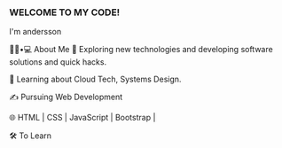 ### WELCOME TO MY CODE!

I'm andersson


👨🏻•💻 About Me
🤔   Exploring new technologies and developing software solutions and quick hacks.

🌱   Learning about Cloud Tech, Systems Design.

✍️   Pursuing Web Development


🌐   HTML | CSS | JavaScript | Bootstrap |

🛠 To Learn
<!--
**anderssonleon/anderssonleon** is a ✨ _special_ ✨ repository because its `README.md` (this file) appears on your GitHub profile.

Here are some ideas to get you started:

- 🔭 I’m currently working on freelancer
- 🌱 I’m currently learning javascript
- 👯 I’m looking to collaborate oninnovational projects
- 🤔 I am looking for help to improve backend development
- 💬 Ask me about any questions about programming
- 📫 How to reach me: andresleon1412199@gail.com


